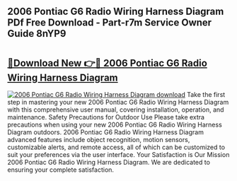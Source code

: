 ## 2006 Pontiac G6 Radio Wiring Harness Diagram PDf Free Download - Part-r7m Service Owner Guide 8nYP9

# <h2><a href="http://dfk3sir.blite.top/?on=2006+Pontiac+G6+Radio+Wiring+Harness+Diagram">🔗Download New 👉🔴 2006 Pontiac G6 Radio Wiring Harness Diagram</a></h2>

[![2006 Pontiac G6 Radio Wiring Harness Diagram download](https://i.imgur.com/lujVjoI.png)](http://dfk3sir.blite.top/?on=2006+Pontiac+G6+Radio+Wiring+Harness+Diagram)
Take the first step in mastering your new 2006 Pontiac G6 Radio Wiring Harness Diagram with this comprehensive user manual, covering installation, operation, and maintenance. Safety Precautions for Outdoor Use Please take extra precautions when using your new 2006 Pontiac G6 Radio Wiring Harness Diagram outdoors. 2006 Pontiac G6 Radio Wiring Harness Diagram advanced features include object recognition, motion sensors, customizable alerts, and remote access, all of which can be customized to suit your preferences via the user interface. Your Satisfaction is Our Mission 2006 Pontiac G6 Radio Wiring Harness Diagram. We are dedicated to ensuring your complete satisfaction.

